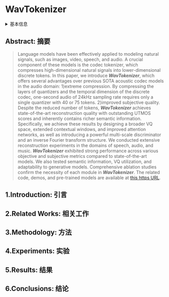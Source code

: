 # WavTokenizer

<details>
<summary>基本信息</summary>

- 标题:
- 作者:
  | 序号 | 作者 | 机构 |
  | :-: | --- | --- |
  | 01 | [Shengpeng Ji](../../Authors/Shengpeng_Ji.md) | [浙江大学](../../Institutions/CHN-ZJU_浙江大学.md)<br> [阿里巴巴](../../Institutions/CHN-Alibaba_阿里巴巴.md) | 
  | 02 | [Ziyue Jiang](../../Authors/Ziyue_Jiang.md) | [浙江大学](../../Institutions/CHN-ZJU_浙江大学.md) |
  | 03 | [成曦泽 (Xize Cheng)](../../Authors/Xize_Cheng_(成曦泽).md) | [浙江大学](../../Institutions/CHN-ZJU_浙江大学.md) |
  | 04 | [Yifu Chen](../../Authors/Yifu_Chen.md) | [浙江大学](../../Institutions/CHN-ZJU_浙江大学.md) |
  | 05 | [Minghui Fang](../../Authors/Minghui_Fang.md) | [浙江大学](../../Institutions/CHN-ZJU_浙江大学.md) |
  | 06 | [Jialong Zuo](../../Authors/Jialong_Zuo.md) | [浙江大学](../../Institutions/CHN-ZJU_浙江大学.md) |
  | 07 | [Qian Yang](../../Authors/Qian_Yang.md) | [浙江大学](../../Institutions/CHN-ZJU_浙江大学.md) |
  | 08 | [Ruiqi Li](../../Authors/Ruiqi_Li.md) | [浙江大学](../../Institutions/CHN-ZJU_浙江大学.md) |
  | 09 | [Ziang Zhang](../../Authors/Ziang_Zhang.md) | [浙江大学](../../Institutions/CHN-ZJU_浙江大学.md) |
  | 10 | [Xiaoda Yang](../../Authors/Xiaoda_Yang.md) | [浙江大学](../../Institutions/CHN-ZJU_浙江大学.md) |
  | 11 | [黄融杰 (Rongjie Huang)](../../Authors/Rongjie_Huang_(黄融杰).md) | [FAIR Meta](../../Institutions/USA-Meta.AI.md) |
  | 12 | [Yidi Jiang](../../Authors/Yidi_Jiang.md) | [阿里巴巴](../../Institutions/CHN-Alibaba_阿里巴巴.md) |
  | 13 | [Qian Chen](../../Authors/Qian_Chen.md) | [阿里巴巴](../../Institutions/CHN-Alibaba_阿里巴巴.md) |
  | 14 | [Siqi Zheng](../../Authors/Siqi_Zheng.md) | [阿里巴巴](../../Institutions/CHN-Alibaba_阿里巴巴.md) |
  | 15 | [Wen Wang](../../Authors/Wen_Wang.md) | [阿里巴巴](../../Institutions/CHN-Alibaba_阿里巴巴.md) |
  | 16 | [赵洲 (Zhou Zhao)](../../Authors/Zhou_Zhao_(赵洲).md) | [浙江大学](../../Institutions/CHN-ZJU_浙江大学.md) |
- 机构:
  | 序号 | 机构 | 占比 |
  | :-: | --- | :-: |
  | 01 | [浙江大学](../../Institutions/CHN-ZJU_浙江大学.md) | 11/16 |
  | 02 | [阿里巴巴](../../Institutions/CHN-Alibaba_阿里巴巴.md) | 05/16 |
  | 03 | [FAIR Meta](../../Institutions/USA-Meta.AI.md) | 01/16 |
- 时间:
  - 预印时间: 2024.08.29 ArXiv v1
  - 更新笔记: 2024.09.05
- 发表:
  - 期刊/会议 
- 链接:
  - [ArXiv](https://arxiv.org/abs/2408.16532)
  - [DOI]()
  - [Github](https://github.com/jishengpeng/WavTokenizer)
  - [Demo]()
  - [Scholar](https://scholar.google.com/scholar?cluster=)
- 标签:
  - ?
- 页数: ?
- 引用: ?
- 被引: ?
- 数据:
  - ? 
- 对比:
  - ?
- 复现:
  - ?

</details>

## Abstract: 摘要

> Language models have been effectively applied to modeling natural signals, such as images, video, speech, and audio. 
> A crucial component of these models is the codec tokenizer, which compresses high-dimensional natural signals into lower-dimensional discrete tokens. 
> In this paper, we introduce ***WavTokenizer***, which offers several advantages over previous SOTA acoustic codec models in the audio domain: 
> 1)extreme compression. 
> By compressing the layers of quantizers and the temporal dimension of the discrete codec, one-second audio of 24kHz sampling rate requires only a single quantizer with 40 or 75 tokens. 
> 2)improved subjective quality. 
> Despite the reduced number of tokens, ***WavTokenizer*** achieves state-of-the-art reconstruction quality with outstanding UTMOS scores and inherently contains richer semantic information. 
> Specifically, we achieve these results by designing a broader VQ space, extended contextual windows, and improved attention networks, as well as introducing a powerful multi-scale discriminator and an inverse Fourier transform structure. 
> We conducted extensive reconstruction experiments in the domains of speech, audio, and music. 
> ***WavTokenizer*** exhibited strong performance across various objective and subjective metrics compared to state-of-the-art models. 
> We also tested semantic information, VQ utilization, and adaptability to generative models. 
> Comprehensive ablation studies confirm the necessity of each module in ***WavTokenizer***. 
> The related code, demos, and pre-trained models are available at [this https URL](https://github.com/jishengpeng/WavTokenizer).

## 1.Introduction: 引言

## 2.Related Works: 相关工作

## 3.Methodology: 方法

## 4.Experiments: 实验

## 5.Results: 结果

## 6.Conclusions: 结论
